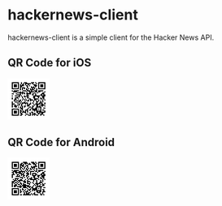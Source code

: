 # hackernews-client

hackernews-client is a simple client for the Hacker News API.

## QR Code for iOS

![QR Code for iOS](./qr-code-iOS.svg)

## QR Code for Android

![QR Code for Android](./qr-code-android.svg)
